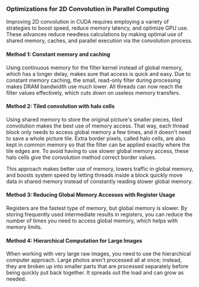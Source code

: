 ### **Optimizations for 2D Convolution in Parallel Computing**

Improving 2D convolution in CUDA requires employing a variety of strategies to boost speed, reduce memory latency, and optimize GPU use. These advances reduce needless calculations by making optimal use of shared memory, caches, and parallel execution via the convolution process.

#### **Method 1: Constant memory and caching**

Using continuous memory for the filter kernel instead of global memory, which has a longer delay, makes sure that access is quick and easy. Due to constant memory caching, the small, read-only filter during processing makes DRAM bandwidth use much lower. All threads can now reach the filter values effectively, which cuts down on useless memory transfers.

#### **Method 2: Tiled convolution with halo cells**

Using shared memory to store the original picture's smaller pieces, tiled convolution makes the best use of memory access.  That way, each thread block only needs to access global memory a few times, and it doesn't need to save a whole picture tile.  Extra border pixels, called halo cells, are also kept in common memory so that the filter can be applied exactly where the tile edges are.  To avoid having to use slower global memory access, these halo cells give the convolution method correct border values.

This approach makes better use of memory, lowers traffic in global memory, and boosts system speed by letting threads inside a block quickly move data in shared memory instead of constantly reading slower global memory.

#### **Method 3: Reducing Global Memory Accesses with Register Usage**

Registers are the fastest type of memory, but global memory is slower.  By storing frequently used intermediate results in registers, you can reduce the number of times you need to access global memory, which helps with memory limits.

#### **Method 4: Hierarchical Computation for Large Images**

 When working with very large raw images, you need to use the hierarchical computer approach.  Large photos aren't processed all at once; instead, they are broken up into smaller parts that are processed separately before being quickly put back together.  It spreads out the load and can grow as needed.
